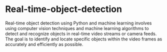 # Real-time-object-detection
Real-time object detection using Python and machine learning involves using computer vision techniques and machine learning algorithms to detect
and recognize objects in real-time video streams or camera feeds. The goal is to identify and locate specific objects within the video frames as accurately
and efficiently as possible.
